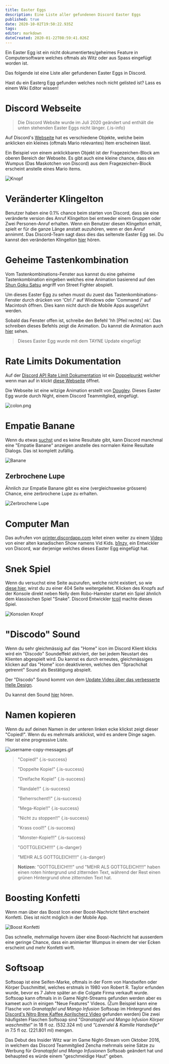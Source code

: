 ```yaml
---
title: Easter Eggs
description: Eine Liste aller gefundenen Discord Easter Eggs
published: true
date: 2020-10-02T19:50:22.935Z
tags: 
editor: markdown
dateCreated: 2020-01-22T08:59:41.026Z
---
```


Ein Easter Egg ist ein nicht dokumentiertes/geheimes Feature in Computersoftware welches oftmals als Witz oder aus Spass eingefügt worden ist.

Das folgende ist eine Liste aller gefundenen Easter Eggs in Discord.

Hast du ein Easterg Egg gefunden welches noch nicht gelisted ist? Lass es einem Wiki Editor wissen!

# Discord Webseite
> Die Discord Website wurde im Juli 2020 geändert und enthält die unten stehenden Easter Eggs nicht länger.
{.is-info}

Auf Discord's [Webseite](https://discord.com) hat es verschiedene Objekte, welche beim anklicken ein kleines (oftmals Mario relevantes) Item erscheinen lässt.

Ein Beispiel von einem anklickbaren Objekt ist der Fragezeichen-Block am oberen Bereich der Webseite.
Es gibt auch eine kleine chance, dass ein Wumpus (Das Maskotchen von Discord) aus dem Fragezeichen-Block erscheint anstelle eines Mario items.

![Knopf](/uploads/easter-eggs/newbutton.png "Ein Knopf auf Discord's Webseite welches ein Easter Egg zeigt")

# Veränderter Klingelton
Benutzer haben eine 0.1% chance beim starten von Discord, dass sie eine veränderte version des Anruf Klingelton bei entweder einem Gruppen oder Zwei Personen-Anruf erhalten. Wenn ein Benutzer diesen Klingelton erhält, spielt er für die ganze Länge anstatt auzuhören, wenn er den Anruf annimmt. Das Discord-Team sagt dass dies das seltenste Easter Egg sei. Du kannst den veränderten Klingelton [hier](https://canary.discord.com/assets/b9411af07f154a6fef543e7e442e4da9.mp3) hören.

# Geheime Tastenkombination
Vom Tastenkombinations-Fenster aus kannst du eine geheime Tastenkombination eingeben welches eine Animation basierend auf den [Shun Goku Satsu](http://streetfighter.wikia.com/wiki/Shun_Goku_Satsu) angriff von Street Fighter abspielt.

Um dieses Easter Egg zu sehen musst du zuest das Tastenkombinations-Fenster durch drücken von 'Ctrl /' auf Windows oder 'Command /' auf Macintosh öffnen. Dies kann nicht durch die Mobile Apps ausgeführt werden.

Sobald das Fenster offen ist, schreibe den Befehl 'hh [Pfeil rechts] nk'. Das schreiben dieses Befehls zeigt die Animation. Du kannst die Animation auch [hier](/uploads/easter-eggs/keyboard-combo.gif) sehen.

> Dieses Easter Egg wurde mit dem TAYNE Update eingefügt

# Rate Limits Dokumentation
Auf der [Discord API Rate Limit Dokumentation](https://discord.com/developers/docs/topics/rate-limits) ist ein [Doppelpunkt](/uploads/easter-eggs/colon.png) welcher wenn man auf in klickt [diese Webseite](http://takeb1nzyto.space) öffnet.

Die Webseite ist eine witzige Animation erstellt von [Dougley](http://dougleyownsthisdomain.takeb1nzyto.space/). Dieses Easter Egg wurde durch Night, einem Discord Teammitglied, eingefügt.

![colon.png](/uploads/easter-eggs/colon.png "Der Doppelpunkt den man für das Easter Egg anklicken muss")

# Empatie Banane
Wenn du etwas [suchst](/search) und es keine Resultate gibt, kann Discord manchmal eine "Empatie Banane" anzeigen anstelle des normalen Keine Resultate Dialogs. Das ist komplett zufällig.

![Banane](/uploads/easter-eggs/banana.png "Banane")

## Zerbrochene Lupe
Ähnlich zur Empatie Banane gibt es eine (vergleichsweise grössere) Chance, eine zerbrochene Lupe zu erhalten.

![Zerbrochene Lupe](/uploads/easter-eggs/magnifying-glass.png "Oh nein! Du hast es kaputt gemacht!")

# Computer Man
Das aufrufen von [printer.discordapp.com](https://printer.discord.com) leitet einen weiter zu einem [Video](https://www.youtube.com/watch?v=jeg_TJvkSjg) von einer alten kanadischen Show namens Vid Kids. [b1nzy](https://twitter.com/b1naryth1ef), ein Entwickler von Discord, war derjenige welches dieses Easter Egg eingefügt hat.

# Snek Spiel
Wenn du versuchst eine Seite auzurufen, welche nicht existiert, so wie [diese hier](https://discord.com/TheDiscordWikisPartnership), wirst du zu einer 404 Seite weitergeleitet. Klicken des Knopfs auf der Konsole direkt neben Nelly dem Robo-Hamster startet ein Spiel ähnlich dem klassischen Spiel "Snake". Discord Entwickler [tcoil](https://twitter.com/t_coil) machte dieses Spiel.

![Konsolen Knopf](/uploads/easter-eggs/console-button.png "Konsolen Knopf")

# "Discodo" Sound
Wenn du sehr gleichmässig auf das "Home" icon im Discord Klient klicks wird ein "Discodo" Soundeffekt aktiviert, der bei jedem Neustart des Klienten abgespielt wird.
Du kannst es durch erneutes, gleichmässiges klicken auf das "Home" icon deaktivieren, welches den "Sprachchat getrennt" Sound als Bestätigung abspielt.

Der "Discodo" Sound kommt von dem [Update Video über das verbesserte Helle Design](https://youtube.com/watch?v=BJHZxqyfrqk?t=61).

Du kannst den Sound [hier](https://canary.discord.com/assets/773745b4ebae9f47e802724ec33b8a3f.mp3) hören.

# Namen kopieren
Wenn du auf deinen Namen in der unteren linken ecke klickst zeigt dieser "Copied!". Wenn du es mehrmals anklickst, wird es andere Dinge sagen. Hier ist eine progressive Liste.

![username-copy-messages.gif](/uploads/easter-eggs/username-copy-messages.gif)

> "Copied!"
{.is-success}

> "Doppelte Kopie!"
{.is-success}

> "Dreifache Kopie!"
{.is-success}

> "Randale!!"
{.is-success}

> "Beherrschent!!"
{.is-success}

> "Mega-Kopie!!"
{.is-success}

> "Nicht zu stoppen!!"
{.is-success}

> "Krass cool!!"
{.is-success}

> "Monster-Kopie!!!"
{.is-success}

> "GOTTGLEICH!!!!"
{.is-danger}

> "MEHR ALS GOTTGLEICH!!!!"
{.is-danger}

> **Notizen**:
> "GOTTGLEICH!!!!" und "MEHR ALS GOTTGLEICH!!!!" haben einen roten hintergrund und zitternden Text, während der Rest einen grünen Hintergrund ohne zitternden Text hat.

# Boosting Konfetti
Wenn man über das Boost Icon einer Boost-Nachricht fährt erscheint Konfetti. Dies ist nicht möglich in der Mobile App.

![Boost Konfetti](/uploads/easter-eggs/boost-confetti.gif "Boost Konfetti")

Das schnelle, mehrmalige hovern über eine Boost-Nachricht hat ausserdem eine geringe Chance, dass ein animierter Wumpus in einem der vier Ecken erscheint und mehr Konfetti wirft.

# Softsoap
Softsoap ist eine Seifen-Marke, oftmals in der Form von Handseifen oder Körper Duschmittel, welches erstmals in 1980 von Robert R. Taylor erfunden wurde, bevor es 7 Jahre später an die Colgate Firma verkauft wurde. Softsoap kann oftmals in in Game Night-Streams gefunden werden aber es kameet auch in einigen "Neue Features" Videos. (Zum Beispiel kann eine Flasche von *Granatapfel und Mango Infusion* Softsoap im Hintergrund des [Discord's Nitro Brew Kaffee Aprilscherz Video](https://www.youtube.com/watch?v=9Z4GW6Vd6NI) gefunden werden) Die zwei häufigsten Flaschen Softsoap sind *"Granatapfel und Mango Infusion Körper waschmittel"* in 18 fl oz. (532.324 ml) und *"Lavendel & Kamille Handseife"* in 7.5 fl oz. (221.801 ml) mengen.

Das Debut des Insider Witz war im Game Night-Stream vom Oktober 2016, in welchem das Discord Teammitglied Zencha mehrmals seine Sätze zu Werbung für *Granatapfel und Mango Infusionen* Softsoab geändert hat und behaupted es würde einem "geschmeidige Haut" geben.